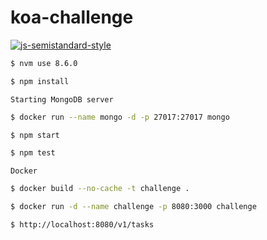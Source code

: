 # koa-challenge

[![js-semistandard-style](https://cdn.rawgit.com/flet/semistandard/master/badge.svg)](https://github.com/Flet/semistandard)

```sh
$ nvm use 8.6.0
```

```sh
$ npm install
```

`Starting MongoDB server`

```sh
$ docker run --name mongo -d -p 27017:27017 mongo
```

```sh
$ npm start
```

```sh
$ npm test
```

`Docker`

```sh
$ docker build --no-cache -t challenge .
```

```sh
$ docker run -d --name challenge -p 8080:3000 challenge
```

```sh
$ http://localhost:8080/v1/tasks
```